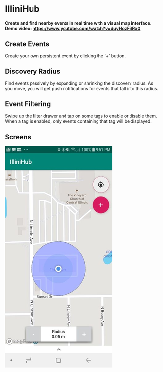 # IlliniHub

#### Create and find nearby events in real time with a visual map interface. Demo video: https://www.youtube.com/watch?v=duyHozF6Rx0

## Create Events
Create your own persistent event by clicking the '+' button.

## Discovery Radius
Find events passively by expanding or shrinking the discovery radius. As you move, you will get push notifications for events that fall into this radius.

## Event Filtering
Swipe up the filter drawer and tap on some tags to enable or disable them. When a tag is enabled, only events containing that tag will be displayed.

## Screens
![alt text](https://github.com/L33thaxor118/Illinihub/blob/master/screenshots/Screenshot_20181128-215128_IlliniHub.jpg)


